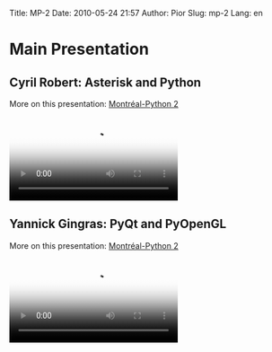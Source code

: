 Title: MP-2
Date: 2010-05-24 21:57
Author: Pior
Slug: mp-2
Lang: en

<!--:en-->

<style>#sidebar { display:none;} #content { width: 740px !important; } </style>
Main Presentation
=================

Cyril Robert: Asterisk and Python
---------------------------------

More on this presentation: [Montréal-Python 2][]   

<video controls poster="http://montrealpython.org/videos/Montreal-Python-2-Cyril-Robert-Asterisk-and-Python.jpg">
<source src="http://montrealpython.org/videos/Montreal-Python-2-Cyril-Robert-Asterisk-and-Python.ogg" type="video/ogg"></source>
<source src="http://montrealpython.org/videos/Montreal-Python-2-Cyril-Robert-Asterisk-and-Python.mp4" type="video/mp4"></source>
Your browser doesn't support HTML5. Please use the download link. If you
use Safari and want to use a libre format, install the Xiph QuickTime
Component at http://www.xiph.org/quicktime </video>

Yannick Gingras: PyQt and PyOpenGL
----------------------------------

More on this presentation: [Montréal-Python 2][]   

<video controls poster="http://montrealpython.org/videos/Montreal-Python-2-Yannick-Gingras-PyQt-PyOpenGL.jpg">
<source src="http://montrealpython.org/videos/Montreal-Python-2-Yannick-Gingras-PyQt-PyOpenGL.ogg" type="video/ogg"></source>
<source src="http://montrealpython.org/videos/Montreal-Python-2-Yannick-Gingras-PyQt-PyOpenGL.mp4" type="video/mp4"></source>
Your browser doesn't support HTML5. Please use the download link. If you
use Safari and want to use a libre format, install the Xiph QuickTime
Component at http://www.xiph.org/quicktime </video>

  [Montréal-Python 2]: http://wiki.montrealpython.org/index.php/Montréal-Python_2
